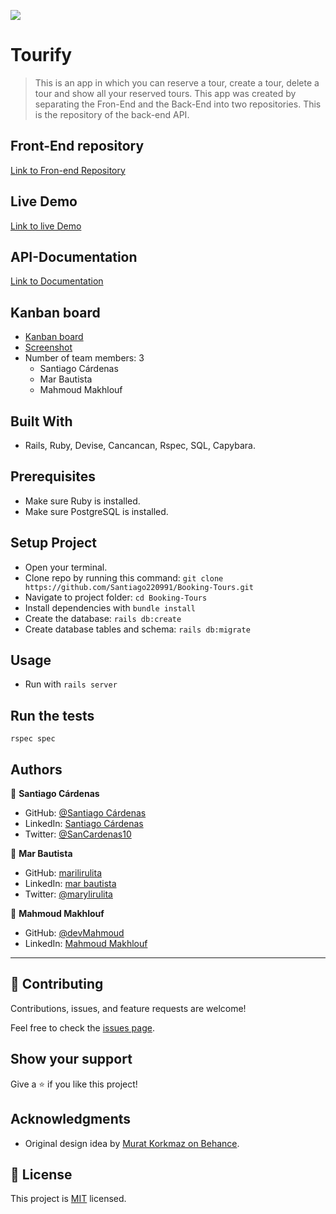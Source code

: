 ![](https://img.shields.io/badge/Microverse-blueviolet)

# Tourify

> This is an app in which you can reserve a tour, create a tour, delete a tour and show all your reserved tours. This app was created by separating the Fron-End and the Back-End into two repositories. This is the repository of the back-end API.

## Front-End repository

[Link to Fron-end Repository](https://github.com/Santiago220991/Booking-Tours-Front-End)

## Live Demo

[Link to live Demo](https://tourify-app.netlify.app)

## API-Documentation

[Link to Documentation](https://tourify-app.herokuapp.com/api-docs/index.html)

## Kanban board
- [Kanban board](https://github.com/Santiago220991/Booking-Tours/projects/1)
- [Screenshot](https://user-images.githubusercontent.com/98363075/190238874-d15da8c9-42e7-484e-add3-57b577355800.png)
- Number of team members: 3
  - Santiago Cárdenas
  - Mar Bautista
  - Mahmoud Makhlouf

## Built With

- Rails, Ruby, Devise, Cancancan, Rspec, SQL, Capybara.

## Prerequisites
- Make sure Ruby is installed.
- Make sure PostgreSQL is installed.

## Setup Project
- Open your terminal.
- Clone repo by running this command: `git clone https://github.com/Santiago220991/Booking-Tours.git`
- Navigate to project folder: `cd Booking-Tours`
- Install dependencies with `bundle install`
- Create the database: `rails db:create`
- Create database tables and schema: `rails db:migrate`

## Usage
- Run with `rails server`

## Run the tests
`rspec spec`

## Authors

👤 **Santiago Cárdenas**

- GitHub: [@Santiago Cárdenas](https://github.com/Santiago220991)
- LinkedIn: [Santiago Cárdenas](https://www.linkedin.com/in/alexandersantiagocardenas/)
- Twitter: [@SanCardenas10](https://twitter.com/SanCardenas10)


👤 **Mar Bautista**

- GitHub: [marilirulita](https://github.com/marilirulita)
- LinkedIn: [mar bautista](https://www.linkedin.com/in/marbautista/)
- Twitter: [@marylirulita](https://twitter.com/marylirulita)

👤 **Mahmoud Makhlouf**

- GitHub: [@devMahmoud](https://github.com/devMahmoud)
- LinkedIn: [Mahmoud Makhlouf](https://www.linkedin.com/in/mahmoud-abdelkader-makhlouf/)

---

## 🤝 Contributing

Contributions, issues, and feature requests are welcome!

Feel free to check the [issues page](https://github.com/Santiago220991/Booking-Tours/issues).

## Show your support

Give a ⭐️ if you like this project!

## Acknowledgments

- Original design idea by [Murat Korkmaz on Behance](https://www.behance.net/gallery/26425031/Vespa-Responsive-Redesign).

## 📝 License

This project is [MIT](./MIT.md) licensed.
